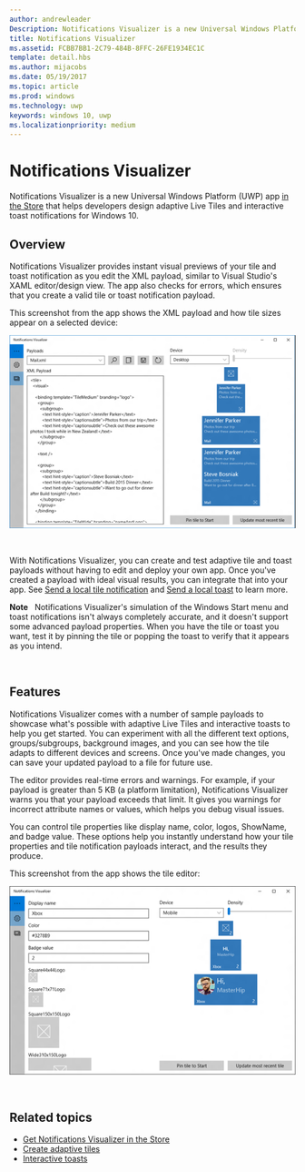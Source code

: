 ```yaml
---
author: andrewleader
Description: Notifications Visualizer is a new Universal Windows Platform (UWP) app in the Store that helps developers design adaptive live tiles for Windows 10.
title: Notifications Visualizer
ms.assetid: FCBB7BB1-2C79-484B-8FFC-26FE1934EC1C
template: detail.hbs
ms.author: mijacobs
ms.date: 05/19/2017
ms.topic: article
ms.prod: windows
ms.technology: uwp
keywords: windows 10, uwp
ms.localizationpriority: medium
---
```

# Notifications Visualizer

 


Notifications Visualizer is a new Universal Windows Platform (UWP) app [in the Store](https://www.microsoft.com/store/apps/notifications-visualizer/9nblggh5xsl1) that helps developers design adaptive Live Tiles and interactive toast notifications for Windows 10.


## Overview

Notifications Visualizer provides instant visual previews of your tile and toast notification as you edit the XML payload, similar to Visual Studio's XAML editor/design view. The app also checks for errors, which ensures that you create a valid tile or toast notification payload.

This screenshot from the app shows the XML payload and how tile sizes appear on a selected device:

![screenshot of notifications visualizer app editor with code and tiles](images/notif-visualizer-001.png)

 

With Notifications Visualizer, you can create and test adaptive tile and toast payloads without having to edit and deploy your own app. Once you've created a payload with ideal visual results, you can integrate that into your app. See [Send a local tile notification](sending-a-local-tile-notification.md) and [Send a local toast](send-local-toast.md) to learn more.

**Note**   Notifications Visualizer's simulation of the Windows Start menu and toast notifications isn't always completely accurate, and it doesn't support some advanced payload properties. When you have the tile or toast you want, test it by pinning the tile or popping the toast to verify that it appears as you intend.

 

## Features

Notifications Visualizer comes with a number of sample payloads to showcase what's possible with adaptive Live Tiles and interactive toasts to help you get started. You can experiment with all the different text options, groups/subgroups, background images, and you can see how the tile adapts to different devices and screens. Once you've made changes, you can save your updated payload to a file for future use.

The editor provides real-time errors and warnings. For example, if your payload is greater than 5 KB (a platform limitation), Notifications Visualizer warns you that your payload exceeds that limit. It gives you warnings for incorrect attribute names or values, which helps you debug visual issues.

You can control tile properties like display name, color, logos, ShowName, and badge value. These options help you instantly understand how your tile properties and tile notification payloads interact, and the results they produce.

This screenshot from the app shows the tile editor:

![screenshot of notifications visualizer editor with tiles](images/notif-visualizer-004.png)

 

## Related topics

* [Get Notifications Visualizer in the Store](https://www.microsoft.com/store/apps/notifications-visualizer/9nblggh5xsl1)
* [Create adaptive tiles](create-adaptive-tiles.md)
* [Interactive toasts](adaptive-interactive-toasts.md)